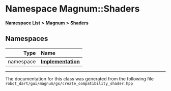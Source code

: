 

# Namespace Magnum::Shaders



[**Namespace List**](namespaces.md) **>** [**Magnum**](namespaceMagnum.md) **>** [**Shaders**](namespaceMagnum_1_1Shaders.md)


















## Namespaces

| Type | Name |
| ---: | :--- |
| namespace | [**Implementation**](namespaceMagnum_1_1Shaders_1_1Implementation.md) <br> |





















































------------------------------
The documentation for this class was generated from the following file `robot_dart/gui/magnum/gs/create_compatibility_shader.hpp`

